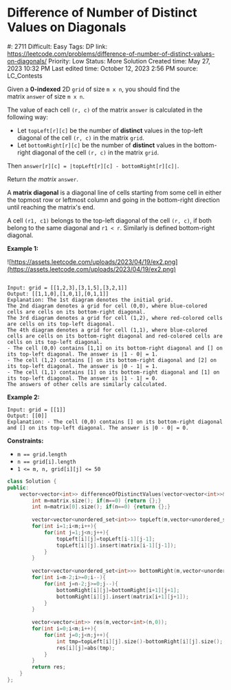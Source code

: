 # Difference of Number of Distinct Values on Diagonals

#: 2711
Difficult: Easy
Tags: DP
link: https://leetcode.com/problems/difference-of-number-of-distinct-values-on-diagonals/
Priority: Low
Status: More Solution
Created time: May 27, 2023 10:32 PM
Last edited time: October 12, 2023 2:56 PM
source: LC_Contests

Given a **0-indexed** 2D `grid` of size `m x n`, you should find the matrix `answer` of size `m x n`.

The value of each cell `(r, c)` of the matrix `answer` is calculated in the following way:

- Let `topLeft[r][c]` be the number of **distinct** values in the top-left diagonal of the cell `(r, c)` in the matrix `grid`.
- Let `bottomRight[r][c]` be the number of **distinct** values in the bottom-right diagonal of the cell `(r, c)` in the matrix `grid`.

Then `answer[r][c] = |topLeft[r][c] - bottomRight[r][c]|`.

Return *the matrix* `answer`.

A **matrix diagonal** is a diagonal line of cells starting from some cell in either the topmost row or leftmost column and going in the bottom-right direction until reaching the matrix's end.

A cell `(r1, c1)` belongs to the top-left diagonal of the cell `(r, c)`, if both belong to the same diagonal and `r1 < r`. Similarly is defined bottom-right diagonal.

**Example 1:**

![https://assets.leetcode.com/uploads/2023/04/19/ex2.png](https://assets.leetcode.com/uploads/2023/04/19/ex2.png)

```

Input: grid = [[1,2,3],[3,1,5],[3,2,1]]
Output: [[1,1,0],[1,0,1],[0,1,1]]
Explanation: The 1st diagram denotes the initial grid.
The 2nd diagram denotes a grid for cell (0,0), where blue-colored cells are cells on its bottom-right diagonal.
The 3rd diagram denotes a grid for cell (1,2), where red-colored cells are cells on its top-left diagonal.
The 4th diagram denotes a grid for cell (1,1), where blue-colored cells are cells on its bottom-right diagonal and red-colored cells are cells on its top-left diagonal.
- The cell (0,0) contains [1,1] on its bottom-right diagonal and [] on its top-left diagonal. The answer is |1 - 0| = 1.
- The cell (1,2) contains [] on its bottom-right diagonal and [2] on its top-left diagonal. The answer is |0 - 1| = 1.
- The cell (1,1) contains [1] on its bottom-right diagonal and [1] on its top-left diagonal. The answer is |1 - 1| = 0.
The answers of other cells are similarly calculated.

```

**Example 2:**

```
Input: grid = [[1]]
Output: [[0]]
Explanation: - The cell (0,0) contains [] on its bottom-right diagonal and [] on its top-left diagonal. The answer is |0 - 0| = 0.

```

**Constraints:**

- `m == grid.length`
- `n == grid[i].length`
- `1 <= m, n, grid[i][j] <= 50`

```cpp
class Solution {
public:
    vector<vector<int>> differenceOfDistinctValues(vector<vector<int>>& matrix) {
        int m=matrix.size(); if(m==0) {return {};}
        int n=matrix[0].size(); if(n==0) {return {};}
        
        vector<vector<unordered_set<int>>> topLeft(m,vector<unordered_set<int>>(n));
        for(int i=1;i<m;i++){
            for(int j=1;j<n;j++){
                topLeft[i][j]=topLeft[i-1][j-1];
                topLeft[i][j].insert(matrix[i-1][j-1]);
            }
        }
        
        vector<vector<unordered_set<int>>> bottomRight(m,vector<unordered_set<int>>(n));
        for(int i=m-2;i>=0;i--){
            for(int j=n-2;j>=0;j--){
                bottomRight[i][j]=bottomRight[i+1][j+1];
                bottomRight[i][j].insert(matrix[i+1][j+1]);
            }
        }
        
        vector<vector<int>> res(m,vector<int>(n,0));
        for(int i=0;i<m;i++){
            for(int j=0;j<n;j++){
                int tmp=topLeft[i][j].size()-bottomRight[i][j].size();
                res[i][j]=abs(tmp);
            }
        }
        return res;
    }
};
```